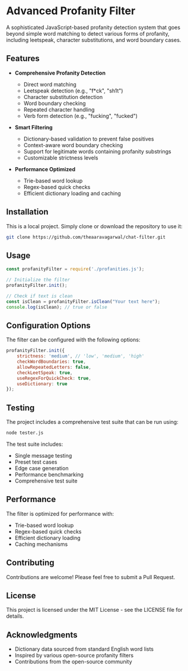 # Advanced Profanity Filter

A sophisticated JavaScript-based profanity detection system that goes beyond simple word matching to detect various forms of profanity, including leetspeak, character substitutions, and word boundary cases.

## Features

- **Comprehensive Profanity Detection**
  - Direct word matching
  - Leetspeak detection (e.g., "f*ck", "sh1t")
  - Character substitution detection
  - Word boundary checking
  - Repeated character handling
  - Verb form detection (e.g., "fucking", "fucked")

- **Smart Filtering**
  - Dictionary-based validation to prevent false positives
  - Context-aware word boundary checking
  - Support for legitimate words containing profanity substrings
  - Customizable strictness levels

- **Performance Optimized**
  - Trie-based word lookup
  - Regex-based quick checks
  - Efficient dictionary loading and caching

## Installation

This is a local project. Simply clone or download the repository to use it:

```bash
git clone https://github.com/theaaravagarwal/chat-filter.git
```

## Usage

```javascript
const profanityFilter = require('./profanities.js');

// Initialize the filter
profanityFilter.init();

// Check if text is clean
const isClean = profanityFilter.isClean("Your text here");
console.log(isClean); // true or false
```

## Configuration Options

The filter can be configured with the following options:

```javascript
profanityFilter.init({
    strictness: 'medium', // 'low', 'medium', 'high'
    checkWordBoundaries: true,
    allowRepeatedLetters: false,
    checkLeetSpeak: true,
    useRegexForQuickCheck: true,
    useDictionary: true
});
```

## Testing

The project includes a comprehensive test suite that can be run using:

```bash
node tester.js
```

The test suite includes:

- Single message testing
- Preset test cases
- Edge case generation
- Performance benchmarking
- Comprehensive test suite

## Performance

The filter is optimized for performance with:

- Trie-based word lookup
- Regex-based quick checks
- Efficient dictionary loading
- Caching mechanisms

## Contributing

Contributions are welcome! Please feel free to submit a Pull Request.

## License

This project is licensed under the MIT License - see the LICENSE file for details.

## Acknowledgments

- Dictionary data sourced from standard English word lists
- Inspired by various open-source profanity filters
- Contributions from the open-source community
